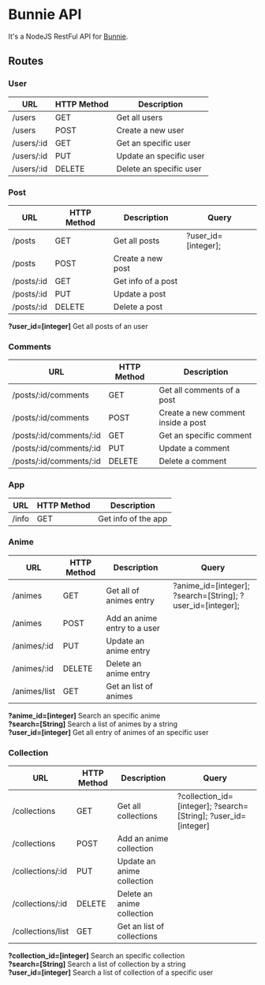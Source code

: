 # Bunnie API

It's a NodeJS RestFul API for [Bunnie](https://github.com/berkspar/bunnie).

## Routes

### User
| URL        | HTTP Method | Description             |
|------------|-------------|-------------------------|
| /users     | GET         | Get all users           | 
| /users     | POST        | Create a new user       |
| /users/:id | GET         | Get an specific user    |
| /users/:id | PUT         | Update an specific user |
| /users/:id | DELETE      | Delete an specific user |

### Post
| URL        | HTTP Method | Description        | Query               |
|------------|-------------|--------------------|---------------------|
| /posts     | GET         | Get all posts      | ?user_id=[integer]; |
| /posts     | POST        | Create a new post  |                     |
| /posts/:id | GET         | Get info of a post |                     | 
| /posts/:id | PUT         | Update a post      |                     |
| /posts/:id | DELETE      | Delete a post      |                     |

**?user_id=[integer]** Get all posts of an user

### Comments
| URL                     | HTTP Method | Description                        |
|-------------------------|-------------|------------------------------------|
| /posts/:id/comments     | GET         | Get all comments of a post         |
| /posts/:id/comments     | POST        | Create a new comment inside a post |
| /posts/:id/comments/:id | GET         | Get an specific comment            |
| /posts/:id/comments/:id | PUT         | Update a comment                   |
| /posts/:id/comments/:id | DELETE      | Delete a comment                   |

### App
| URL   | HTTP Method | Description         |
|-------|-------------|---------------------|
| /info | GET         | Get info of the app |

### Anime
| URL          | HTTP Method | Description                  | Query                                                      |
|--------------|-------------|------------------------------|------------------------------------------------------------|
| /animes      | GET         | Get all of animes entry      | ?anime_id=[integer]; ?search=[String]; ?user_id=[integer]; |
| /animes      | POST        | Add an anime entry to a user |                                                            |
| /animes/:id  | PUT         | Update an anime entry        |                                                            |
| /animes/:id  | DELETE      | Delete an anime entry        |                                                            |
| /animes/list | GET         | Get an list of animes        |                                                            |

**?anime_id=[integer]** Search an specific anime <br>
**?search=[String]** Search a list of animes by a string <br>
**?user_id=[integer]** Get all entry of animes of an specific user

### Collection
| URL               | HTTP Method | Description                 | Query                                                          |
|-------------------|-------------|-----------------------------|----------------------------------------------------------------|
| /collections      | GET         | Get all collections         | ?collection_id=[integer]; ?search=[String]; ?user_id=[integer] |
| /collections      | POST        | Add an anime collection     |                                                                |
| /collections/:id  | PUT         | Update an anime collection  |                                                                |
| /collections/:id  | DELETE      | Delete an anime collection  |                                                                |
| /collections/list | GET         | Get an list of collections  |                                                                |

**?collection_id=[integer]** Search an specific collection <br>
**?search=[String]** Search a list of collection by a string <br>
**?user_id=[integer]** Search a list of collection of a specific user
